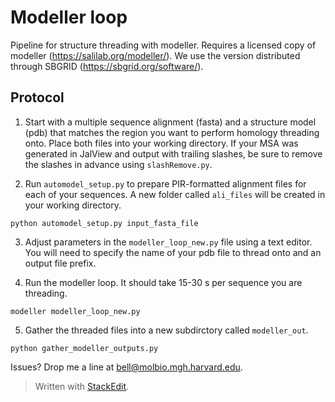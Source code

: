 # Modeller loop

Pipeline for structure threading with modeller.  Requires a licensed copy of modeller (https://salilab.org/modeller/).  We use the version distributed through SBGRID (https://sbgrid.org/software/).

## Protocol

 1. Start with a multiple sequence alignment (fasta) and a structure model (pdb) that matches the region you want to perform homology threading onto.  Place both files into your working directory.  If your MSA was generated in JalView and output with trailing slashes, be sure to remove the slashes in advance using `slashRemove.py`.

 2. Run `automodel_setup.py` to prepare PIR-formatted alignment files for each of your sequences.  A new folder called `ali_files` will be created in your working directory.

`python automodel_setup.py input_fasta_file`

 3. Adjust parameters in the `modeller_loop_new.py` file using a text editor.  You will need to specify the name of your pdb file to thread onto and an output file prefix.
 
 4. Run the modeller loop.  It should take 15-30 s per sequence you are threading.

`modeller modeller_loop_new.py`

 5. Gather the threaded files into a new subdirctory called `modeller_out`.

`python gather_modeller_outputs.py`


Issues?  Drop me a line at bell@molbio.mgh.harvard.edu.

> Written with [StackEdit](https://stackedit.io/).
